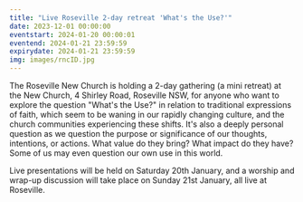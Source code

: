 ```yaml
---
title: "Live Roseville 2-day retreat 'What's the Use?'"
date: 2023-12-01 00:00:00
eventstart: 2024-01-20 00:00:01
eventend: 2024-01-21 23:59:59
expirydate: 2024-01-21 23:59:59
img: images/rncID.jpg
---
```


The Roseville New Church is holding a 2-day gathering (a mini retreat) at the New Church, 4 Shirley Road, Roseville NSW, for anyone who want to explore the question "What's the Use?" in relation to traditional expressions of faith, which seem to be waning in our rapidly changing culture, and the church communities experiencing these shifts. It's also a deeply personal question as we question the purpose or significance of our thoughts, intentions, or actions. What value do they bring? What impact do they have? Some of us may even question our own use in this world.

Live presentations will be held on Saturday 20th January, and a worship and wrap-up discussion will take place on Sunday 21st January, all live at Roseville.